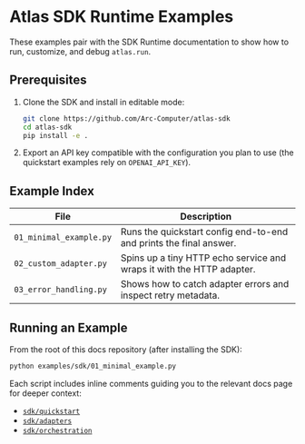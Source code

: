 # Atlas SDK Runtime Examples

These examples pair with the SDK Runtime documentation to show how to run, customize, and debug `atlas.run`.

## Prerequisites

1. Clone the SDK and install in editable mode:
   ```bash
   git clone https://github.com/Arc-Computer/atlas-sdk
   cd atlas-sdk
   pip install -e .
   ```
2. Export an API key compatible with the configuration you plan to use (the quickstart examples rely on `OPENAI_API_KEY`).

## Example Index

| File | Description |
|------|-------------|
| `01_minimal_example.py` | Runs the quickstart config end-to-end and prints the final answer. |
| `02_custom_adapter.py` | Spins up a tiny HTTP echo service and wraps it with the HTTP adapter. |
| `03_error_handling.py` | Shows how to catch adapter errors and inspect retry metadata. |

## Running an Example

From the root of this docs repository (after installing the SDK):

```bash
python examples/sdk/01_minimal_example.py
```

Each script includes inline comments guiding you to the relevant docs page for deeper context:

- [`sdk/quickstart`](../../docs/sdk/quickstart.mdx)
- [`sdk/adapters`](../../docs/sdk/adapters.mdx)
- [`sdk/orchestration`](../../docs/sdk/orchestration.mdx)
